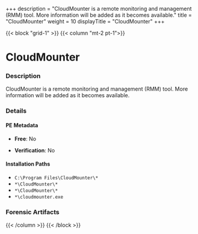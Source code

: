 +++
description = "CloudMounter is a remote monitoring and management (RMM) tool. More information will be added as it becomes available."
title = "CloudMounter"
weight = 10
displayTitle = "CloudMounter"
+++


{{< block "grid-1" >}}
{{< column "mt-2 pt-1">}}

# CloudMounter


### Description

CloudMounter is a remote monitoring and management (RMM) tool. More information will be added as it becomes available.




### Details


#### PE Metadata


- **Free**: No

- **Verification**: No




#### Installation Paths
- `C:\Program Files\CloudMounter\*`
- `*\CloudMounter\*`
- `*\CloudMounter\*`
- `*\cloudmounter.exe`

### Forensic Artifacts










{{< /column >}}
{{< /block >}}
